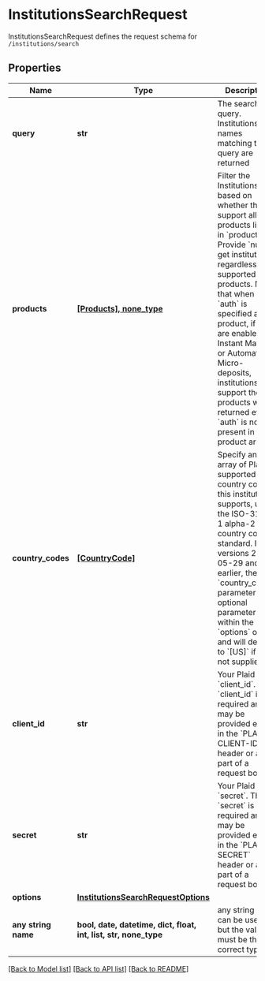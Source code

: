 # InstitutionsSearchRequest

InstitutionsSearchRequest defines the request schema for `/institutions/search`

## Properties
Name | Type | Description | Notes
------------ | ------------- | ------------- | -------------
**query** | **str** | The search query. Institutions with names matching the query are returned | 
**products** | [**[Products], none_type**](Products.md) | Filter the Institutions based on whether they support all products listed in &#x60;products&#x60;. Provide &#x60;null&#x60; to get institutions regardless of supported products. Note that when &#x60;auth&#x60; is specified as a product, if you are enabled for Instant Match or Automated Micro-deposits, institutions that support those products will be returned even if &#x60;auth&#x60; is not present in their product array. | 
**country_codes** | [**[CountryCode]**](CountryCode.md) | Specify an array of Plaid-supported country codes this institution supports, using the ISO-3166-1 alpha-2 country code standard. In API versions 2019-05-29 and earlier, the &#x60;country_codes&#x60; parameter is an optional parameter within the &#x60;options&#x60; object and will default to &#x60;[US]&#x60; if it is not supplied.  | 
**client_id** | **str** | Your Plaid API &#x60;client_id&#x60;. The &#x60;client_id&#x60; is required and may be provided either in the &#x60;PLAID-CLIENT-ID&#x60; header or as part of a request body. | [optional] 
**secret** | **str** | Your Plaid API &#x60;secret&#x60;. The &#x60;secret&#x60; is required and may be provided either in the &#x60;PLAID-SECRET&#x60; header or as part of a request body. | [optional] 
**options** | [**InstitutionsSearchRequestOptions**](InstitutionsSearchRequestOptions.md) |  | [optional] 
**any string name** | **bool, date, datetime, dict, float, int, list, str, none_type** | any string name can be used but the value must be the correct type | [optional]

[[Back to Model list]](../README.md#documentation-for-models) [[Back to API list]](../README.md#documentation-for-api-endpoints) [[Back to README]](../README.md)


